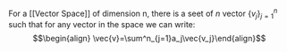 For a [[Vector Space]] of dimension n, there is a seet of $n$ vector $\{v_j\}^n_{j=1}$ such that for any vector in the space we can write:
$$\begin{align} \vec{v}=\sum^n_{j=1}a_j\vec{v_j}\end{align}$$